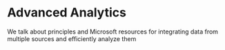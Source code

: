 # Advanced Analytics

We talk about principles and Microsoft resources for integrating data from multiple sources and efficiently analyze them